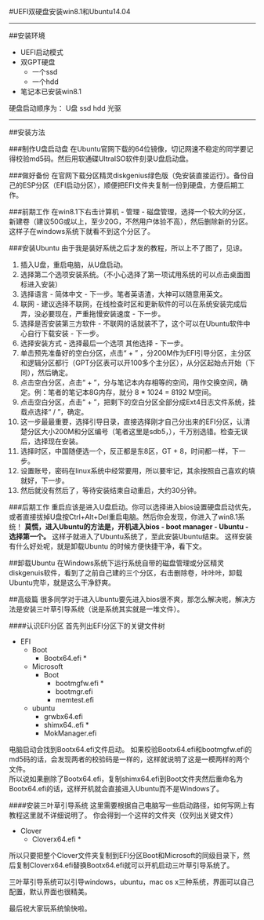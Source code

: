 #UEFI双硬盘安装win8.1和Ubuntu14.04

----------
##安装环境
- UEFI启动模式
- 双GPT硬盘
  - 一个ssd
  - 一个hdd
- 笔记本已安装win8.1

硬盘启动顺序为：
U盘
ssd
hdd
光驱


----------
##安装方法

###制作U盘启动盘
在Ubuntu官网下载的64位镜像，切记网速不稳定的同学要记得校验md5码。然后用软通碟UltraISO软件刻录U盘启动盘。

###做好备份
在官网下载分区精灵diskgenius绿色版（免安装直接运行）。备份自己的ESP分区（EFI启动分区），顺便把EFI文件夹复制一份到硬盘，方便后期工作。

###前期工作
在win8.1下右击计算机 - 管理 - 磁盘管理，选择一个较大的分区，新建卷（建议50G或以上，至少20G，不然用户体验不高），然后删除新的分区。这样子在windows系统下就看不到这个分区了。

###安装Ubuntu
由于我是装好系统之后才发的教程，所以上不了图了，见谅。

1. 插入U盘，重启电脑，从U盘启动。
2. 选择第二个选项安装系统。（不小心选择了第一项试用系统的可以点击桌面图标进入安装）
3. 选择语言 - 简体中文 - 下一步。笔者英语渣，大神可以随意用英文。
4. 联网 - 建议选择不联网，在线检查时区和更新软件的可以在系统安装完成后弄，没必要现在，严重拖慢安装速度 - 下一步。
5. 选择是否安装第三方软件 - 不联网的话就装不了，这个可以在Ubuntu软件中心自行下载安装 - 下一步。
6. 选择安装方式 - 选择最后一个选项 其他选择 - 下一步。
7. 单击预先准备好的空白分区，点击“ + ” ，分200M作为EFI引导分区，主分区和逻辑分区都行（GPT分区表可以开100多个主分区），从分区起始点开始（下同），然后确定。
8. 点击空白分区，点击“ + ”，分与笔记本内存相等的空间，用作交换空间，确定。例：笔者的笔记本8G内存，就分 8 * 1024 = 8192 M空间。
9. 点击空白分区，点击“ + ”，把剩下的空白分区全部分成Ext4日志文件系统，挂载点选择“ / ”，确定。
10. 这一步最最重要，选择引导目录，直接选择刚才自己分出来的EFI分区，认清楚分区大小200M和分区编号（笔者这里是sdb5，），千万别选错。检查无误后，选择现在安装。
11. 选择时区，中国随便选一个，反正都是东8区，GT + 8，时间都一样，下一步。
12. 设置账号，密码在linux系统中经常要用，所以要牢记，其余按照自己喜欢的填就好，下一步。
13. 然后就没有然后了，等待安装结束自动重启，大约30分钟。

###后期工作
重启应该是进入U盘启动。你可以选择进入bios设置硬盘启动优先，或者直接拔掉U盘按Ctrl+Alt+Del重启电脑。然后你会发现，你进入了win8.1系统！
**莫慌，进入Ubuntu的方法是，开机进入bios - boot manager - Ubuntu - 选择第一个。**
这样子就进入了Ubuntu系统了，至此安装Ubuntu结束。
这样安装有什么好处呢，就是卸载Ubuntu 的时候方便快捷干净，看下文。

##卸载Ubuntu
在Windows系统下运行系统自带的磁盘管理或分区精灵diskgenuis软件，看到了之前自己建的三个分区，右击删除卷，咔咔咔，卸载Ubuntu完毕，就是这么干净舒爽。

##高级篇
很多同学对于进入Ubuntu要先进入bios很不爽，那怎么解决呢，解决方法是安装三叶草引导系统（说是系统其实就是一堆文件）。

####认识EFI分区
首先列出EFI分区下的关键文件树

- EFI
	- Boot
		- Bootx64.efi *
	- Microsoft
		- Boot
			- bootmgfw.efi *
			- bootmgr.efi
			- memtest.efi
	- ubuntu
		- grwbx64.efi
		- shimx64..efi *
		- MokManager.efi

电脑启动会找到Bootx64.efi文件启动。
如果校验Bootx64.efi和bootmgfw.efi的md5码的话，会发现两者的校验码是一样的，这样就说明了这是一模两样的两个文件。  
所以说如果删除了Bootx64.efi，复制shimx64.efi到Boot文件夹然后重命名为Bootx64.efi的话，这样开机就会直接进入Ubuntu而不是Windows了。

####安装三叶草引导系统
这里需要根据自己电脑写一些启动路径，如何写网上有教程这里就不详细说明了。
你会得到一个这样的文件夹（仅列出关键文件）
- Clover
	- Cloverx64.efi *

所以只要把整个Clover文件夹复制到EFI分区Boot和Microsoft的同级目录下，然后复制Cloverx64.efi替换Bootx64.efi就可以开机启动三叶草引导系统了。

三叶草引导系统可以引导windows，ubuntu，mac os x三种系统，界面可以自己配置，默认界面也很精美。

最后祝大家玩系统愉快啦。